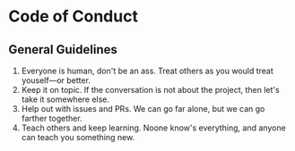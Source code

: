 # Code of Conduct

## General Guidelines
1. Everyone is human, don't be an ass. Treat others as you would treat youself—or better.
2. Keep it on topic. If the conversation is not about the project, then let's take it somewhere else.
3. Help out with issues and PRs. We can go far alone, but we can go farther together.
4. Teach others and keep learning. Noone know's everything, and anyone can teach you something new.
